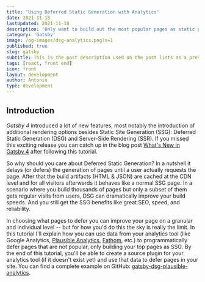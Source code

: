 ```yaml
---
title: 'Using Deferred Static Generation with Analytics'
date: 2021-11-18
lastUpdated: 2021-11-18
description: 'Only want to build out the most popular pages as static pages? No problem, you can use your analytics tool to control the usage of Deferred Static Generation in Gatsby.'
category: 'Gatsby'
image: /og-images/dsg-analytics.png?v=1
published: true
slug: gatsby
subtitle: This is the post description used on the post lists as a preview of the content.
tags: [react, front end]
icon: front
layout: development
author: Antonio
type: development
---
```


## Introduction

_Gatsby 4_ introduced a lot of new features, most notably the introduction of additional rendering options besides Static Site Generation (SSG): Deferred Static Generation (DSG) and Server-Side Rendering (SSR). If you missed this exciting release you can catch up in the blog post [What's New in Gatsby 4](https://www.gatsbyjs.com/blog/whats-new-in-gatsby-4/) after following this tutorial.

So why should you care about Deferred Static Generation? In a nutshell it delays (or defers) the generation of pages until a user actually requests the page. After that the build artifacts (HTML & JSON) are cached at the CDN level and for all visitors afterwards it behaves like a normal SSG page. In a scenario where you build thousands of pages but only a subset of them gets regular visits from users, DSG can dramatically improve your build speeds. And you still get the SSG benefits like great SEO, speed, and reliability.

In choosing what pages to defer you can improve your page on a granular and individual level -- but for how you'd do this the sky is really the limit. In this tutorial I'll explain how you can use data from your analytics tool (like Google Analytics, [Plausible Analytics](https://plausible.io), [Fathom](https://usefathom.com/), etc.) to programmatically defer pages that are not popular, only building your top pages as SSG. By the end of this tutorial, you'll be able to create a source plugin for your analytics tool (if it doesn't exist yet) and use that data to defer pages in your site. You can find a complete example on GitHub: [gatsby-dsg-plausible-analytics](https://github.com/LekoArts/gatsby-dsg-plausible-analytics).

<!-- <Alert status="info" title="Prerequisites">

If you want to follow this tutorial step-by-step you'll need to have a couple of accounts for the online platforms in this guide. You need to have a [Gatsby Cloud account](https://www.gatsbyjs.com/dashboard/signup/) and an account on GitHub or GitLab. Since I'm personally a big fan of [Plausible Analytics](https://plausible.io) it'll be used in this tutorial. You can't create a free account there (but start a 30 day trial), so if you need something free you can use Google Analytics.

If you haven't set up your development environment yet, you can follow [Part 0 of the official Gatsby tutorial](https://www.gatsbyjs.com/docs/tutorial/part-0/) to do so.

Lastly, you should already have a Gatsby site locally or on GitHub/GitLab that you can work with and connect to Gatsby Cloud.

</Alert>

## Conceptual Guide

Before I begin to explain the actual steps you need to take, let me take a step back and explain the concept on a high-level. The problem statement is: You can mark pages as deferred, but what should be the differentiator? And one (of probably many) solutions is to take the data of your analytics tool via their API and use that to mark the pages.

So in short:

1. Pull data from analytics tool via their API.
1. Use a common but unique identificator (e.g. the URL of the page) to connect the analytics data to each page node to allow a direct comparison.
1. Mark a page as deferred if it's not one of your top pages using the `defer` key in `createPage` action.

## Adding Analytics to Your Site

**Already have your analytics tool set up on your site? Then you can skip this step.**

Use [gatsby-plugin-plausible](https://www.gatsbyjs.com/plugins/gatsby-plugin-plausible/) to add the necessary tracking script to your site.

```shell
npm install gatsby-plugin-plausible
```

Add the plugin to your `gatsby-config.js` and provide the necessary `domain` option.

```js title=gatsby-config.js
module.exports = {
  plugins: [
    {
      resolve: `gatsby-plugin-plausible`,
      options: {
        // The "domain" is what you chose as an identifier and what comes up in the URL:
        // https://plausible.io/<domain>
        domain: `gatsby-dsg-example`,
      },
    },
  ],
};
```

Be sure to commit and push your change so that the tracking goes live and you can gather some data. If you don't have many visitors yet you can also click around with a couple of devices of your own to generate some data 😋

<Collapsible summary={<em>Not using Plausible Analytics?</em>}>

If you're not using Plausible or don't want to, you can use different plugins to add your analytics tool to your site. For example:

- [gatsby-plugin-google-gtag](https://www.gatsbyjs.com/plugins/gatsby-plugin-google-gtag/)
- [Fathom](https://usefathom.com/docs/integrations/gatsby)

Or use the [plugin library](https://www.gatsbyjs.com/plugins) to find the fitting plugin.

</Collapsible>

## Deploying to Gatsby Cloud

**Already use Gatsby Cloud to build & host your site? Then you can skip this step.**

1. Go to your [Gatsby Cloud Dashboard](https://www.gatsbyjs.com/dashboard/) and click the _Add a site_ button.
1. Import your project from GitHub and select the project you worked on until now.
1. For now you can leave the sections about integrations and environment variables empty. Later you'll need to fill out the environment variables for the local plugin.
1. Finish the wizard by pressing _Create site_.

<Collapsible summary={<em>Want a more detailed walkthrough?</em>}>

No problem! Part 1 of the official Gatsby tutorial has you covered. The guide [Create and Deploy Your First Gatsby Site](https://www.gatsbyjs.com/docs/tutorial/part-1/) walks you through the creation of a Gatsby site itself and then the deployment to Gatsby Cloud. It uses GitHub to host the code of your site.

</Collapsible>

## Creating A Source Plugin

So you've added analytics to your site, gathered some data, and deployed the site to Gatsby Cloud. The Plausible dashboard might look something like this:

![Overview of the Plausible Dashboard. Below the navigation with the logo, a big line chart shows the number of visitors over the timespan of 30 days. Additional information also shows the count of unique visitors, total pageviews, bounce rate, and visit duration. Below the line chart there are two boxes named "Top Sources" and "Top Pages". The "Top Pages" box lists and sorts the pages by visitor count. It shows that the "/", "/another-popular-post", "/super-popular-post" are the top 3 posts.](./plausible-dashboard.jpg)

The information from the _Top Pages_ box is what you'll need to access. And you can do that through Plausible's API. The [Stats API Reference documentation](https://plausible.io/docs/stats-api) explains how and we'll get back to the details there later. But first, go to [plausible.io/settings](https://plausible.io/settings) and obtain an API key. Save it inside an `.env` file in the root of your project with `PLAUSIBLE_API_KEY=your-key`.

<Collapsible summary={<em>Not using Plausible Analytics?</em>}>

While you won't be able to copy/paste the results of each step, you can still follow them. The API endpoint or authentication might be different, or the shape of the result in a slightly different form. But the general idea is the same:

1. Go to your analytics tool's API documentation and check if you need to authenticate requests with them and how. Obtain that authentication then and save it e.g. inside an `.env` file
1. Request the specific API endpoint to get the top pages of your site
1. Create GraphQL nodes with the result

For Google Analytics there's even an existing plugin called [gatsby-source-google-analytics-reporting-api](https://www.gatsbyjs.com/plugins/gatsby-source-google-analytics-reporting-api/). For reference, you can also check out the [Creating a Source Plugin](https://www.gatsbyjs.com/docs/how-to/plugins-and-themes/creating-a-source-plugin/) guide from Gatsby.

</Collapsible>

### Local Plugin

Instead of placing the logic for Plausible inside your `gatsby-node.js` file at the root of your repository, you should create a [local plugin](https://www.gatsbyjs.com/docs/creating-a-local-plugin/) instead. This way your own "gatsby-source-plausible" is easily reusable across your projects.

Start by creating the folder structure `/plugins/gatsby-source-plausible` and create both a `package.json` and `gatsby-node.js` inside it.

```
/your-gatsby-site
└── gatsby-config.js
└── /src
└── /plugins
    └── /gatsby-source-plausible
        |── gatsby-node.js
        └── package.json
```

For the `package.json` use the following contents:

```json title=plugins/gatsby-source-plausible/package.json
{
  "name": "gatsby-source-plausible",
  "version": "1.0.0",
  "main": "index.js",
  "license": "MIT",
  "dependencies": {
    "node-fetch": "^2.6.6"
  }
}
```

Go into `plugins/gatsby-source-plausible` and run `npm install` to install `node-fetch`.

<Alert status="warning" title="node-fetch">

Be sure to only install `node-fetch@cjs` / `node-fetch@^2.0.0` as v3 of `node-fetch` is ESM-only. At the time of writing this guide Gatsby doesn't support handling ESM-only dependencies yet.

</Alert>

Lastly, create some boilerplate code inside `gatsby-node.js` for the next step:

```js title=plugins/gatsby-source-plausible/gatsby-node.js
const fetch = require('node-fetch');
const POST_NODE_TYPE = `PlausibleTopPage`;

exports.sourceNodes = async (
  { actions, createNodeId, createContentDigest },
  { siteId, apiKey }
) => {
  const { createNode } = actions;
};
```

### Retrieving Data & Creating Nodes

The [Plausible Stats API Reference](https://plausible.io/docs/stats-api) explains the `/api/v1/stats/breakdown` endpoint and already has an example for "Top Pages" [further below](https://plausible.io/docs/stats-api#top-pages):

```shell
curl https://plausible.io/api/v1/stats/breakdown?site_id=$SITE_ID&period=6mo&property=event:page&limit=5
  -H "Authorization: Bearer ${TOKEN}"
```

Here, for a period of 6 months the top 5 pages are returned for the given site id. By default, the `limit` is 100. Translating that `curl` command into the shape of `node-fetch` looks something like this:

```js title=plugins/gatsby-source-plausible/gatsby-node.js {3,11-16}
const fetch = require('node-fetch');
const POST_NODE_TYPE = `PlausibleTopPage`;
const API_ENDPOINT = `https://plausible.io/api/v1/stats/breakdown`;

exports.sourceNodes = async (
  { actions, createNodeId, createContentDigest },
  { siteId, apiKey }
) => {
  const { createNode } = actions;

  const API_URL = `${API_ENDPOINT}?site_id=${siteId}&period=6mo&property=event:page`;

  const response = await fetch(API_URL, {
    headers: { Authorization: `Bearer ${apiKey}` },
  });
  const body = await response.json();
};
```

The `siteId` and `apiKey` in the second argument of the `sourceNodes` function are plugin options that get passed through when you set them inside `gatsby-config.js`. The constructed `API_URL` endpoint is the same as Plausible's example except for the removal of the `limit` param.

To authenticate your request to Plausible you set an `Authorization` header in the request using the bearer token method ([What is a Bearer Token?](https://swagger.io/docs/specification/authentication/bearer-authentication/)). As `response` is only a Response stream, you need to use `.json()` to read it to completion and to get data you can actually work with.

All that is left now is to actually create GraphQL nodes from the API response! Use [`createNode`](https://www.gatsbyjs.com/docs/reference/config-files/actions#createNode) to loop over the response and create nodes. In the next step you'll then be able to query `allPlausibleTopPage`. The complete `gatsby-node.js` file:

```js title=plugins/gatsby-source-plausible/gatsby-node.js {18-31}
const fetch = require('node-fetch');
const POST_NODE_TYPE = `PlausibleTopPage`;
const API_ENDPOINT = `https://plausible.io/api/v1/stats/breakdown`;

exports.sourceNodes = async (
  { actions, createNodeId, createContentDigest },
  { siteId, apiKey }
) => {
  const { createNode } = actions;

  const API_URL = `${API_ENDPOINT}?site_id=${siteId}&period=6mo&property=event:page`;

  const response = await fetch(API_URL, {
    headers: { Authorization: `Bearer ${apiKey}` },
  });
  const body = await response.json();

  body.results.forEach((page) => {
    createNode({
      id: createNodeId(`${POST_NODE_TYPE}-${page.page}`),
      slug: page.page,
      visitors: page.visitors,
      parent: null,
      children: [],
      internal: {
        type: POST_NODE_TYPE,
        content: JSON.stringify(page),
        contentDigest: createContentDigest(page),
      },
    });
  });
};
```

Each node needs a unique `id` and by using the helper function `createNodeId` you're ensuring that's the case. `slug` and `visitors` will be queryable later, the keys on `internal` help Gatsby to correctly track and garbage collect nodes.

### Using GraphiQL

Congrats, you wrote a source plugin! Time to test it out and see if it all works. Before you can start the development server, you first need to add your newly created local plugin to `gatsby-config.js`. When using `.env` files you'll also need to initialize `dotenv`. You saved the `PLAUSIBLE_API_KEY` earlier in an `.env` file, and the `siteId` is the same thing as the `domain` for `gatsby-plugin-plausible`.

```js title=gatsby-config.js {1,7-13}
require('dotenv').config();

module.exports = {
  // Rest of your gatsby-config.js...
  plugins: [
    // Rest of your plugins...
    {
      resolve: 'gatsby-source-plausible',
      options: {
        apiKey: process.env.PLAUSIBLE_API_KEY,
        siteId: `gatsby-dsg-example`,
      },
    },
  ],
};
```

<Alert status="warning" title="Add environment variable in Gatsby Cloud">

Don't forget to also set `PLAUSIBLE_API_KEY` inside Gatsby Cloud as an environment variable. Otherwise the plugin won't be able to pull the information from Plausible's API. Go to your **Site Settings** and in the **Environment Variables** card you can add the key.

</Alert>

Now, in the root of your project start the development server with `gatsby develop` and go to `http://localhost:8000/___graphql` and run the following query:

```graphql
query MyQuery {
  allPlausibleTopPage {
    nodes {
      slug
      visitors
    }
  }
}
```

If everything went well you should see something like this:

![A screenshot of the GraphiQL interface in a web browser. It has three main sections: The Explorer, Query Editor, and Result Window. The Query Editor queries for "allPlausibleTopPage" and in the Result Window an array of objects is returned with the slug and visitors for each page.](./graphiql-result.png)

Now it's time for you to interpret the data you see. In this instance the index page and three more pages have the most views by some margin. You might see something similar: The index page & a cohort of pages with the most views, then a noticeable gap, and the rest of the pages. Depending on this metric you should now decide how many pages from that top pages you want to mark as SSG. (For the sake of this tutorial three will be chosen).

## Deferring Low-Traffic Pages

You're nearly there! The last piece of this puzzle is to use the data you get from `allPlausibleTopPage` in your page creation logic inside `gatsby-node.js` of the project. Stop the development server (if you haven't already) and go to your `gatsby-node.js` file at the root of your project (not the `gatsby-node.js` of the plugin). You should have something similar:

```js title=gatsby-node.js
const templatePath = require.resolve(`./src/templates/blog-post.jsx`);

exports.createPages = async ({ graphql, actions }) => {
  const { createPage } = actions;

  const result = await graphql(`
    {
      posts: allMarkdownRemark {
        nodes {
          frontmatter {
            slug
          }
        }
      }
    }
  `);

  result.data.posts.nodes.forEach((post) => {
    const slug = post.frontmatter.slug;
    createPage({
      path: slug,
      component: templatePath,
      context: {
        slug: slug,
      },
    });
  });
};
```

Querying data (in this case markdown) and creating pages through the `createPage` action. A pretty typical `createPages` API call. Extend the GraphQL call with the `allPlausibleTopPage` type:

```graphql
{
  # + Your existing queries
  plausible: allPlausibleTopPage(
    sort: { fields: visitors, order: DESC }
    filter: { slug: { ne: "/" } }
    limit: 3
  ) {
    nodes {
      slug
    }
  }
}
```

And this now really shows the power of Gatsby's GraphQL data layer and the query options you have with it:

- `sort`: The result is filtered by `visitors` in a descending order, so the pages with the most visitors are at the top
- `filter`: Filter out the index page as we don't want to defer it
- `limit`: Only return 3 items

The result will be an array of objects with the `slug` key. For easier comparison you should convert it to an array just containing the slugs. Lastly, you'll be comparing the slug from `allPlausibleTopPage` with the current page `post.frontmatter.slug` to set the `defer` key on the `createPage` call.

The complete `gatsby-node.js` looks something like this:

```js title=gatsby-node.js {15-23,27,30-31,38}
const templatePath = require.resolve(`./src/templates/blog-post.jsx`);

exports.createPages = async ({ graphql, actions }) => {
  const { createPage } = actions;

  const result = await graphql(`
    {
      posts: allMarkdownRemark {
        nodes {
          frontmatter {
            slug
          }
        }
      }
      plausible: allPlausibleTopPage(
        sort: { fields: visitors, order: DESC }
        filter: { slug: { ne: "/" } }
        limit: 3
      ) {
        nodes {
          slug
        }
      }
    }
  `);

  const plausibleTopPages = result.data.plausible.nodes.map(
    (page) => page.slug
  );

  result.data.posts.nodes.forEach((post) => {
    const slug = post.frontmatter.slug;
    const isTopPage = plausibleTopPages.includes(slug);
    createPage({
      path: slug,
      component: templatePath,
      context: {
        slug: slug,
      },
      defer: !isTopPage,
    });
  });
};
```

As at the time of writing this, DSG is not run in `gatsby develop` you'll need to run `gatsby build` and `gatsby serve` to see it in action now!

You can check if it worked by looking at the build output at the end of `gatsby build`:

```shell
┌ src/templates/blog-post.jsx
│ ├   /popular-article/
│ ├   ...2 more pages available
│ ├ D /my-first-post/
│ └ D ...2 more pages available
└ src/pages/index.jsx
  └   /

  ╭────────────────────────────────────────────────────────────────╮
  │   (SSG) Generated at build time                                │
  │ D (DSG) Deferred static generation - page generated at runtime │
  │ ∞ (SSR) Server-side renders at runtime (uses getServerData)    │
  │ λ (Function) Gatsby function                                   │
  ╰────────────────────────────────────────────────────────────────╯
```

So as expected, the index page is SSG, and three posts are marked as DSG (and the correct ones). Great! 🎉 Time to see in action on Gatsby Cloud. Commit your changes and push it to trigger a build on Gatsby Cloud (if you work on a feature branch you'll need to open a PR to trigger a build).

Go to some pages that are marked as deferred. The first request might take a bit longer, after that the requests to other DSG pages should be fast.

You can also see it working in Gatsby Cloud directly. For this, go to the detailed view of a build and go to the _SSR logs_ tab. There you'll see each invocation of a DSG/SSR page.

![Screenshot of a view inside Gatsby Cloud. This page shows the details of a specific build. From top to bottom: Commit message and current deploy URL, information about how long the build & deploy took and that it was published to Gatsby Hosting. Then a little diagram which pages are SSR, DSG, or SSG. Lastly, a tab overview with the tabs Logs, Raw Logs, SSR logs, and Functions. The screenshot shows the SSR logs. They show activity when a page is requested and say that pages are rendered with the DSG rendering strategy.](./gatsby-cloud-ssr-logs.jpg)

## Next Steps

Congrats, you programmatically deferred low-traffic pages using data from your analytics tool! Now it's your task to further personalize which pages to defer and what indicators to use. Maybe use the realtime visitors of a page or filter by specific campaigns you're running.

I hope this also sparked your imagination of what other data sources and methods you could use to programmatically use Deferred Static Generation. Did you build something cool with Deferred Static Generation? Let me know on Twitter at [lekoarts_de](https://www.twitter.com/lekoarts_de)! -->

